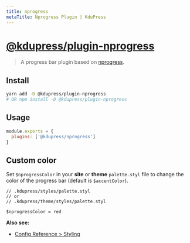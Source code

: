 ```yaml
---
title: nprogress
metaTitle: Nprogress Plugin | KduPress
---
```


# [@kdupress/plugin-nprogress](https://github.com/kdujs/kdupress/tree/main/packages/%40kdupress/plugin-nprogress)

> A progress bar plugin based on [nprogress](https://github.com/rstacruz/nprogress).

## Install

```bash
yarn add -D @kdupress/plugin-nprogress
# OR npm install -D @kdupress/plugin-nprogress
```

## Usage

```javascript
module.exports = {
  plugins: ['@kdupress/nprogress']
}
```

## Custom color

Set `$nprogressColor` in your __site__ or __theme__ `palette.styl` file to change the color of the progress bar (default is `$accentColor`).

```stylus
// .kdupress/styles/palette.styl
// or
// .kdupress/theme/styles/palette.styl

$nprogressColor = red
```

__Also see:__

- [Config Reference > Styling](../../config/README.md#styling)
